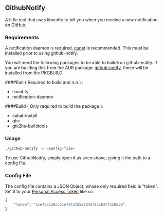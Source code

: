 ## GithubNotify
A little tool that uses libnotify to tell you when you receive a new notification
on GitHub.

### Requirements
A notification daemon is required, [dunst](https://www.archlinux.org/packages/?name=dunst) is recommended. This must be installed prior to using github-notify.

You will need the following packages to be able to build/run github-notify. If you are building this from the AUR package: [github-notify](https://aur.archlinux.org/packages/github-notify/), these will be installed from the PKGBUILD.

####Run ( Required to build and run ) :
* libnotify
* notification-daemon

####Build ( Only required to build the package ):
* cabal-install
* ghc
* gtk2hs-buildtools

### Usage
```bash
./github-notify -c <config-file>
```

To use GithubNotify, simply open it as seen above, giving it the path to a config
file.

### Config File
The config file contains a JSON Object, whose only required field is "token".
Set it to your [Personal Access Token](https://github.com/settings/tokens) like so:
```bash
{
	"token": "ace755130ccb1e794dfb50234df9c1847f250530"
}
```
